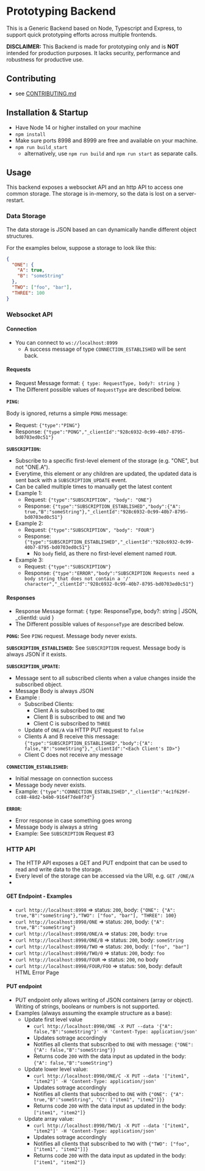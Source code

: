 # Prototyping Backend

This is a Generic Backend based on Node, Typescript and Express, to support quick prototyping efforts across multiple 
frontends.

**DISCLAIMER:** This Backend is made for prototyping only and is **NOT** intended for production purposes. 
It lacks security, performance and robustness for productive use.

## Contributing

- see [CONTRIBUTING.md](/CONTRIBUTING.md)

## Installation & Startup

- Have Node 14 or higher installed on your machine
- `npm install`
- Make sure ports 8998 and 8999 are free and available on your machine.
- `npm run build_start`
  - alternatively, use `npm run build` and  `npm run start`  as separate calls.

## Usage

This backend exposes a websocket API and an http API to access one common storage. 
The storage is in-memory, so the data is lost on a server-restart.

### Data Storage

The data storage is JSON based an can dynamically handle different object structures.

For the examples below, suppose a storage to look like this:

```JSON
{
  "ONE": {
    "A": true,
    "B": "someString"
  },
  "TWO": ["foo", "bar"],
  "THREE": 100
}
```

### Websocket API

#### Connection
- You can connect to `ws://localhost:8999`
  - A success message of type `CONNECTION_ESTABLISHED` will be sent back.

#### Requests
- Request Message format: `{ type: RequestType, body?: string }`
- The Different possible values of `RequestType` are described below.

**`PING`:** 

Body is ignored, returns a simple `PONG` message: 
- Request: `{"type":"PING"}`
- Response: `{"type":"PONG","_clientId":"928c6932-0c99-40b7-8795-bd0703ed0c51"}`

**`SUBSCRIPTION`:** 
- Subscribe to a specific first-level element of the storage (e.g. "ONE", but not "ONE.A"). 
- Everytime, this element or any children are updated, the updated data is sent back with a `SUBSCRIPTION_UPDATE` event.
- Can be called multiple times to manually get the latest content 
- Example 1: 
  - Request: `{"type":"SUBSCRIPTION", "body": "ONE"}`
  - Response: `{"type":"SUBSCRIPTION_ESTABLISHED","body":{"A": true,"B":"someString"},"_clientId":"928c6932-0c99-40b7-8795-bd0703ed0c51"}`
- Example 2: 
  - Request: `{"type":"SUBSCRIPTION", "body": "FOUR"}`
  - Response: `{"type":"SUBSCRIPTION_ESTABLISHED","_clientId":"928c6932-0c99-40b7-8795-bd0703ed0c51"}`
    - No `body` field, as there no first-level element named `FOUR`.
- Example 3:
  - Request: `{"type":"SUBSCRIPTION"}`
  - Response: `{"type":"ERROR","body":"SUBSCRIPTION Requests need a body string that does not contain a '/' character","_clientId":"928c6932-0c99-40b7-8795-bd0703ed0c51"}`


#### Responses
- Response Message format: { type: ResponseType, body?: string | JSON, _clientId: uuid }
- The Different possible values of `ResponseType` are described below.

**`PONG`:** See `PING` request. Message body never exists.

**`SUBSCRIPTION_ESTABLISHED`:** See `SUBSCRIPTION` request. Message body is always JSON if it exists.

**`SUBSCRIPTION_UPDATE`:**

- Message sent to all subscribed clients when a value changes inside the subscribed object.
- Message Body is always JSON
- Example :
  - Subscribed Clients:
    - Client A is subscribed to `ONE`
    - Client B is subscribed to `ONE` and `TWO`
    - Client C is subscribed to `THREE`
  - Update of `ONE/A` via HTTP PUT request to `false`
  - Clients A and B receive this message: `{"type":"SUBSCRIPTION_ESTABLISHED","body":{"A": false,"B":"someString"},"_clientId":"<Each Client's ID>"}`
  - Client C does not receive any message

**`CONNECTION_ESTABLISHED`:**
- Initial message on connection success
- Message body never exists.
- Example: `{"type":"CONNECTION_ESTABLISHED","_clientId":"4c1f629f-cc88-48d2-b4b0-9164f7de8f7d"}`

**`ERROR`:**
- Error response in case something goes wrong
- Message body is always a string
- Example: See `SUBSCRIPTION` Request #3


### HTTP API

- The HTTP API exposes a GET and PUT endpoint that can be used to read and write data to the storage.
- Every level of the storage can be accessed via the URI, e.g. `GET /ONE/A`
- 

#### GET Endpoint - Examples

- `curl http://localhost:8998` => status: `200`, body: `{"ONE": {"A": true,"B":"someString"},"TWO": ["foo", "bar"], "THREE": 100}` 
- `curl http://localhost:8998/ONE` => status: `200`, body: `{"A": true,"B":"someString"}` 
- `curl http://localhost:8998/ONE/A` => status: `200`, body: `true` 
- `curl http://localhost:8998/ONE/B` => status: `200`, body: `someString` 
- `curl http://localhost:8998/TWO` => status: `200`, body: `["foo", "bar"]` 
- `curl http://localhost:8998/TWO/0` => status: `200`, body: `foo` 
- `curl http://localhost:8998/FOUR` => status: `200`, no body
- `curl http://localhost:8998/FOUR/FOO` => status: `500`, body: default HTML Error Page

#### PUT endpoint
- PUT endpoint only allows writing of JSON containers (array or object). Writing of strings, booleans or numbers is not supported.
- Examples (always assuming the example structure as a base):
  - Update first level value
    - `curl http://localhost:8998/ONE -X PUT --data '{"A": false,"B":"someString"}' -H 'Content-Type: application/json'`
    - Updates sotrage accordingly
    - Notifies all clients that subscribed to `ONE` with message: `{"ONE": {"A": false,"B":"someString"}}`
    - Returns code `200` with the data input as updated in the body: `{"A": false,"B":"someString"}`
  - Update lower level value:
    - `curl http://localhost:8998/ONE/C -X PUT --data '["item1", "item2"]' -H 'Content-Type: application/json'`
    - Updates sotrage accordingly
    - Notifies all clients that subscribed to `ONE` with `{"ONE": {"A": true,"B":"someString", "C": ["item1", "item2"]}}`
    - Returns code `200` with the data input as updated in the body: `["item1", "item2"]}`
  - Update array value:
    - `curl http://localhost:8998/TWO/1 -X PUT --data '["item1", "item2"]' -H 'Content-Type: application/json'`
    - Updates sotrage accordingly
    - Notifies all clients that subscribed to `TWO` with `{"TWO": ["foo", ["item1", "item2"]]}`
    - Returns code `200` with the data input as updated in the body: `["item1", "item2"]}`
